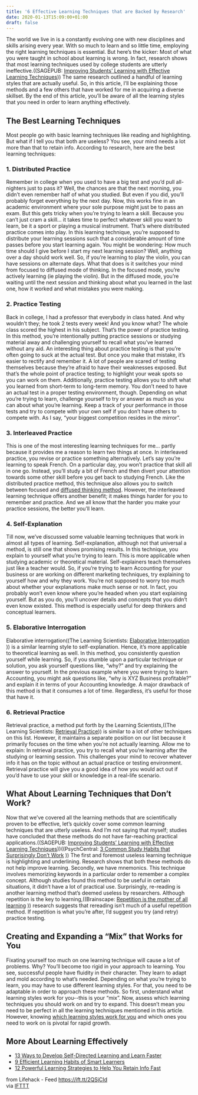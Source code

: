 ```yaml
---
title: '6 Effective Learning Techniques that are Backed by Research'
date: 2020-01-13T15:09:00+01:00
draft: false
---
```


The world we live in is a constantly evolving one with new disciplines and skills arising every year. With so much to learn and so little time, employing the right learning techniques is essential. But here’s the kicker: Most of what you were taught in school about learning is wrong. In fact, research shows that most learning techniques used by college students are utterly ineffective.((SAGEPUB: [Improving Students’ Learning with Effective Learning Techniques](https://journals.sagepub.com/stoken/rbtfl/Z10jaVH/60XQM/full))) The same research outlined a handful of learning styles that are actually useful. So, in this article, I’ll be explaining those methods and a few others that have worked for me in acquiring a diverse skillset. By the end of this article, you’ll be aware of all the learning styles that you need in order to learn anything effectively.

The Best Learning Techniques
----------------------------

Most people go with basic learning techniques like reading and highlighting. But what if I tell you that both are useless? You see, your mind needs a lot more than that to retain info. According to research, here are the best learning techniques:

### 1\. Distributed Practice

Remember in college when you used to have a big test and you’d pull all-nighters just to pass it? Well, the chances are that the next morning, you didn’t even remember half of what you studied. But even if you did, you’ll probably forget everything by the next day. Now, this works fine in an academic environment where your sole purpose might just be to pass an exam. But this gets tricky when you’re trying to learn a skill. Because you can’t just cram a skill… it takes time to perfect whatever skill you want to learn, be it a sport or playing a musical instrument. That’s where distributed practice comes into play. In this learning technique, you’re supposed to distribute your learning sessions such that a considerable amount of time passes before you start learning again. You might be wondering: How much time should I give before I start my next learning session? Well, anything over a day should work well. So, if you’re learning to play the violin, you can have sessions on alternate days. What that does is it switches your mind from focused to diffused mode of thinking. In the focused mode, you’re actively learning (ie playing the violin). But in the diffused mode, you’re waiting until the next session and thinking about what you learned in the last one, how it worked and what mistakes you were making.

### 2\. Practice Testing

Back in college, I had a professor that everybody in class hated. And why wouldn’t they; he took 2 tests every week! And you know what? The whole class scored the highest in his subject. That’s the power of practice testing. In this method, you’re intentionally putting practice sessions or studying material away and challenging yourself to recall what you’ve learned without any aid. An interesting thing about practice testing is that you’re often going to suck at the actual test. But once you make that mistake, it’s easier to rectify and remember it. A lot of people are scared of testing themselves because they’re afraid to have their weaknesses exposed. But that’s the whole point of practice testing; to highlight your weak spots so you can work on them. Additionally, practice testing allows you to shift what you learned from short-term to long-term memory. You don’t need to have an actual test in a proper testing environment, though. Depending on what you’re trying to learn, challenge yourself to try or answer as much as you can about what you’re learning. Keep a track of your performance in those tests and try to compete with your own self if you don’t have others to compete with. As I say, “your biggest competition resides in the mirror”.

### 3\. Interleaved Practice

This is one of the most interesting learning techniques for me… partly because it provides me a reason to learn two things at once. In interleaved practice, you revise or practice something alternatively. Let’s say you’re learning to speak French. On a particular day, you won’t practice that skill all in one go. Instead, you’ll study a bit of French and then divert your attention towards some other skill before you get back to studying French. Like the distributed practice method, this technique also allows you to switch between focused and [diffused thinking method](https://www.lifehack.org/615499/how-learning-different-things-can-aid-exponential-growth-in-your-expertise). However, the interleaved learning technique offers another benefit; it makes things harder for you to remember and practice. And we all know that the harder you make your practice sessions, the better you’ll learn.

### 4\. Self-Explanation

Till now, we’ve discussed some valuable learning techniques that work in almost all types of learning. Self-explanation, although not that universal a method, is still one that shows promising results. In this technique, you explain to yourself what you’re trying to learn. This is more applicable when studying academic or theoretical material. Self-explainers teach themselves just like a teacher would. So, if you’re trying to learn Accounting for your business or are working on different marketing techniques, try explaining to yourself how and why they work. You’re not supposed to worry too much about whether your explanations make much sense or not. In fact, you probably won’t even know where you’re headed when you start explaining yourself. But as you do, you’ll uncover details and concepts that you didn’t even know existed. This method is especially useful for deep thinkers and conceptual learners.

### 5\. Elaborative Interrogation

Elaborative interrogation((The Learning Scientists: [Elaborative Interrogation](https://www.learningscientists.org/learning-scientists-podcast/2017/11/1/episode-6-elaborative-interrogation) )) is a similar learning style to self-explanation. Hence, it’s more applicable to theoretical learning as well. In this method, you consistently question yourself while learning. So, if you stumble upon a particular technique or solution, you ask yourself questions like, “why?” and try explaining the answer to yourself. In the previous example where you were trying to learn Accounting, you might ask questions like, “why is XYZ Business profitable?” and explain it in terms of your Accounting knowledge. A major drawback of this method is that it consumes a lot of time. Regardless, it’s useful for those that have it.

### 6\. Retrieval Practice

Retrieval practice, a method put forth by the Learning Scientists,((The Learning Scientists: [Retrieval Practice](https://www.learningscientists.org/retrieval-practice))) is similar to a lot of other techniques on this list. However, it maintains a separate position on our list because it primarily focuses on the time when you’re not actually learning. Allow me to explain: In retrieval practice, you try to recall what you’re learning after the studying or learning session. This challenges your mind to recover whatever info it has on the topic without an actual practice or testing environment. Retrieval practice will give you a good idea of how you would act out if you’d have to use your skill or knowledge in a real-life scenario.

What About Learning Techniques that Don’t Work?
-----------------------------------------------

Now that we’ve covered all the learning methods that are scientifically proven to be effective, let’s quickly cover some common learning techniques that are utterly useless. And I’m not saying that myself; studies have concluded that these methods do not have far-reaching practical applications.((SAGEPUB: [Improving Students’ Learning with Effective Learning Techniques](https://journals.sagepub.com/stoken/rbtfl/Z10jaVH/60XQM/full)))((PsychCentral: [3 Common Study Habits that Surprisingly Don’t Work](https://psychcentral.com/blog/3-common-study-habits-that-surprisingly-dont-work/) )) The first and foremost useless learning technique is highlighting and underlining. Research shows that both these methods do not help improve learning. Secondly, we have mnemonics. This technique involves memorizing keywords in a particular order to remember a complex concept. Although studies found this method to be useful in certain situations, it didn’t have a lot of practical use. Surprisingly, re-reading is another learning method that’s deemed useless by researchers. Although repetition is the key to learning,((Brainscape: [Repetition is the mother of all learning](https://www.brainscape.com/blog/2011/05/repetition-is-the-mother-of-all-learning/) )) research suggests that rereading isn’t much of a useful repetition method. If repetition is what you’re after, I’d suggest you try (and retry) practice testing.

Creating and Expanding a “Mix” that Works for You
-------------------------------------------------

Fixating yourself too much on one learning technique will cause a lot of problems. Why? You’ll become too rigid in your approach to learning. You see, successful people have fluidity in their character. They learn to adapt and mold according to what’s needed. Depending on what you’re trying to learn, you may have to use different learning styles. For that, you need to be adaptable in order to approach these methods. So first, understand what learning styles work for you--this is your “mix”. Now, assess which learning techniques you should work on and try to expand. This doesn’t mean you need to be perfect in all the learning techniques mentioned in this article. However, knowing [which learning styles work for you](https://www.lifehack.org/851920/types-of-learning-styles) and which ones you need to work on is pivotal for rapid growth.

More About Learning Effectively
-------------------------------

*   [13 Ways to Develop Self-Directed Learning and Learn Faster](https://www.lifehack.org/851922/self-directed-learning)
*   [9 Efficient Learning Habits of Smart Learners](https://www.lifehack.org/851926/efficient-learning)
*   [12 Powerful Learning Strategies to Help You Retain Info Fast](https://www.lifehack.org/858076/learning-strategies)

  
  
from Lifehack - Feed https://ift.tt/2QSjCId  
via [IFTTT](https://ifttt.com/?ref=da&site=blogger)
